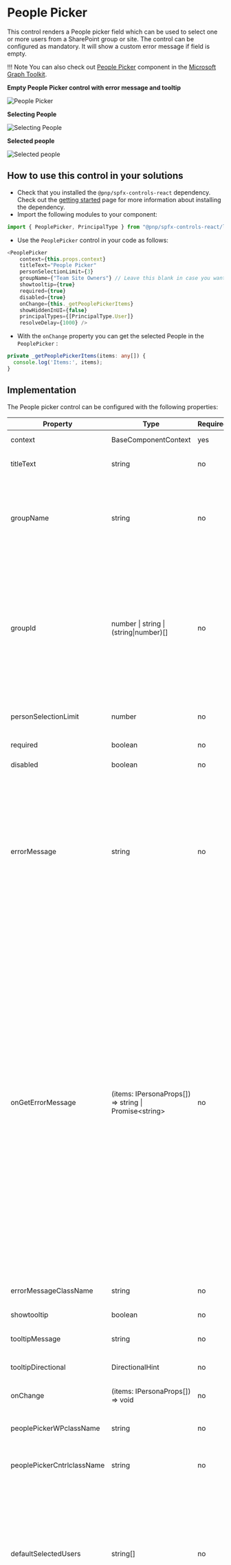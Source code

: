 # People Picker

This control renders a People picker field which can be used to select one or more users from a SharePoint group or site. The control can be configured as mandatory. It will show a custom error message if field is empty.

!!! Note
    You can also check out [People Picker](https://docs.microsoft.com/en-us/graph/toolkit/components/people-picker) component in the [Microsoft Graph Toolkit](https://github.com/microsoftgraph/microsoft-graph-toolkit).

**Empty People Picker control with error message and tooltip**

![People Picker](../assets/Peoplepicker-witherrorandtooltip.png)

**Selecting People**

![Selecting People](../assets/Peoplepicker-selectingchoices.png)

**Selected people** 

![Selected people](../assets/Peoplepicker-multiplechoices.png)


## How to use this control in your solutions

- Check that you installed the `@pnp/spfx-controls-react` dependency. Check out the [getting started](../../#getting-started) page for more information about installing the dependency.
- Import the following modules to your component:

```typescript
import { PeoplePicker, PrincipalType } from "@pnp/spfx-controls-react/lib/PeoplePicker";
```

- Use the `PeoplePicker` control in your code as follows:

```typescript
<PeoplePicker
    context={this.props.context}
    titleText="People Picker"
    personSelectionLimit={3}
    groupName={"Team Site Owners"} // Leave this blank in case you want to filter from all users
    showtooltip={true}
    required={true}
    disabled={true}
    onChange={this._getPeoplePickerItems}
    showHiddenInUI={false}
    principalTypes={[PrincipalType.User]}
    resolveDelay={1000} />
```

- With the `onChange` property you can get the selected People in the `PeoplePicker` :

```typescript
private _getPeoplePickerItems(items: any[]) {
  console.log('Items:', items);
}
```

## Implementation

The People picker control can be configured with the following properties:

| Property | Type | Required | Description | Default |
| ---- | ---- | ---- | ---- | ---- |
| context | BaseComponentContext | yes | Context of the current web part. | |
| titleText | string | no | Text to be displayed on the control | |
| groupName | string | no | Group from which users are fetched. Leave it blank if need to filter all users. When both groupName and groupId specified groupName takes precedence. | _none_ |
| groupId | number \| string \| (string\|number)[] | no | Group from which users are fetched. Leave it blank if need to filter all users. When both groupId and groupName specified groupName takes precedence. If string is specified, Microsoft 365 Group is used. If array is used, fetch results from multiple groups | _none_ |
| personSelectionLimit | number | no | Defines the limit of people that can be selected in the control | 1 |
| required | boolean | no | Set if the control is required or not | false |
| disabled | boolean | no | Set if the control is disabled or not | false |
| errorMessage | string | no | Static error message displayed below the picker. Use `onGetErrorMessage` to dynamically change the error message displayed (if any) based on the current value. `errorMessage` and `onGetErrorMessage` are mutually exclusive (`errorMessage` takes precedence). | |
| onGetErrorMessage | (items: IPersonaProps[]) => string \| Promise&lt;string&gt; | no | The method is used to get the validation error message and determine whether the picker value is valid or not. Mutually exclusive with the static string `errorMessage` (it will take precedence over this).<br />When it returns string:<ul><li>If valid, it returns empty string.</li><li>If invalid, it returns the error message string to be shown below the picker.</li></ul><br />When it returns Promise&lt;string&gt;:<ul><li>The resolved value is display as error message.</li><li>The rejected, the value is thrown away.</li></ul> | |
| errorMessageClassName | string | no | applies custom styling to the error message section | |
| showtooltip | boolean | no | Defines if need a tooltip or not | false |
| tooltipMessage | string | no | Specify the tooltip message to display | |
| tooltipDirectional | DirectionalHint | no | Direction where the tooltip would be shown | |
| onChange | (items: IPersonaProps[]) => void | no | Get the selected users in the control. | |
| peoplePickerWPclassName | string | no | applies custom styling to the people picker element | |
| peoplePickerCntrlclassName | string | no | applies custom styling to the people picker control only | |
| defaultSelectedUsers | string[] | no | Default selected user emails or login names, optionally append `/title` with forward slash. If user is not found then only optional title will be shown. If you do not have email or login name of inactive users just pass `/title` alone prefixed with slash.| |
| webAbsoluteUrl | string | no | Specify the site URL on which you want to perform the user query call. If not provided, the people picker will perform a tenant wide people/group search. When provided it will search users/groups on the provided site. | |
| principalTypes | PrincipalType[] | no | Define which type of data you want to retrieve: User, SharePoint groups, Security groups. Multiple are possible. | |
| ensureUser | boolean | no | When ensure user property is true, it will return the local user ID on the current site when doing a tenant wide search. | false |
| allowUnvalidated | boolean | no | When true, allow email addresses that have not been validated to be entered, effectively allowing any user. | false |
| suggestionsLimit | number | no | Maximum number of suggestions to show in the full suggestion list. | 5 |
| resolveDelay | number | no | Add delay to resolve and search users | 200 |
| placeholder | string | no | Short text hint to display in empty picker |
| styles | Partial<IBasePickerStyles> | no | Styles to apply on control |

Enum `PrincipalType`

The `PrincipalType` enum can be used to specify the types of information you want to query: User, Security groups, and/or SharePoint groups.

| Name | Value |
| ---- | ---- |
| User | 1 |
| DistributionList | 2 |
| SecurityGroup | 4 |
| SharePointGroup | 8 |


 ## MSGraph Permissions required

This control requires the following scopes if groupId is of type String:

at least : GroupMember.Read.All, Directory.Read.All


![](https://telemetry.sharepointpnp.com/sp-dev-fx-controls-react/wiki/controls/PeoplePicker)

